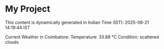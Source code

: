 # My Project

This content is dynamically generated in Indian Time (IST): 2025-08-21 14:19:44 IST


Current Weather in Coimbatore:
Temperature: 33.88 °C
Condition: scattered clouds
